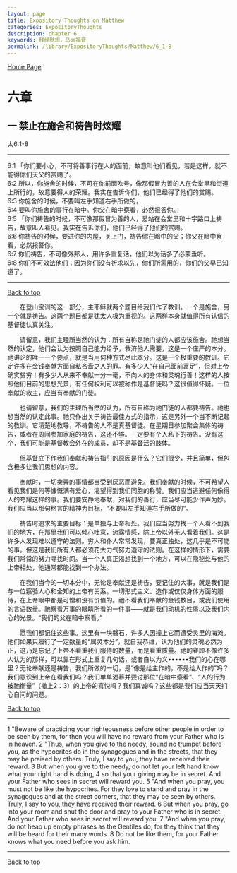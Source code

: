 ```yaml
---
layout: page
title: Expository Thoughts on Matthew
categories: ExpositoryThoughts
description: chapter 6
keywords: 释经默想，马太福音
permalink: /library/ExpositoryThoughts/Matthew/6_1-8
---
```

[ Home Page ]({{site.baseurl}}/index) <br>

<a name="0"></a>
# 六章 

## 一 禁止在施舍和祷告时炫耀

太6:1-8

***

6:1 「你们要小心，不可将善事行在人的面前，故意叫他们看见，若是这样，就不能得你们天父的赏赐了。<br>
6:2 所以，你施舍的时候，不可在你前面吹号，像那假冒为善的人在会堂里和街道上所行的，故意要得人的荣耀。我实在告诉你们，他们已经得了他们的赏赐。<br>
6:3 你施舍的时候，不要叫左手知道右手所做的，<br>
6:4 要叫你施舍的事行在暗中。你父在暗中察看，必然报答你。」<br>
6:5 「你们祷告的时候，不可像那假冒为善的人，爱站在会堂里和十字路口上祷告，故意叫人看见。我实在告诉你们，他们已经得了他们的赏赐。<br>
6:6 你祷告的时候，要进你的内屋，关上门，祷告你在暗中的父；你父在暗中察看，必然报答你。<br>
6:7 你们祷告，不可像外邦人，用许多重复话，他们以为话多了必蒙垂听。<br>
6:8 你们不可效法他们；因为你们没有祈求以先，你们所需用的，你们的父早已知道了。

***

[Back to top](#0)

&emsp;&emsp;在登山宝训的这一部分，主耶稣就两个题目给我们作了教训。一个是施舍，另一个就是祷告。这两个题目都是犹太人极为重视的。这两样本身就值得所有认信的基督徒认真关注。

&emsp;&emsp;请留意，我们主理所当然的认为：所有自称是祂门徒的人都应该施舍。祂想当然的认定，他们会认为按照自己能力给予，救济他人需要，这是一个庄严的本分。祂讲论的唯一一个要点，就是当用何种方式尽此本分。这是一个极重要的教训。它定许多在金钱奉献方面自私吝啬之人的罪。有多少人“在自己面前富足”，但对上帝确实贫穷！有多少人从来不奉献一分一毫，不向人的身体和灵魂行善！这样的人按照他们目前的思想光景，有任何权利可以被称作是基督徒吗？这很值得怀疑。一位奉献的救主，应当有奉献的门徒。

&emsp;&emsp;也请留意，我们的主理所当然的认为，所有自称为祂门徒的人都要祷告。祂也想当然的认定此事。祂只作出关于祷告最佳方式的指示，这是另外一个当不断记起的教训。它清楚地教导，不祷告的人不是真基督徒。在星期日参加聚会集体的祷告，或者在周间参加家庭的祷告，这还不够。一定要有个人私下的祷告。没有这个，我们可能是基督教会外在的成员，却不是基督活的肢体。

&emsp;&emsp;但基督立下作我们奉献和祷告指引的原因是什么？它们很少，并且简单，但包含极多让我们思想的内容。

&emsp;&emsp;奉献时，一切卖弄的事情都当受到厌恶而避免。我们奉献的时候，不可希望人看见我们是何等慷慨满有爱心，渴望得到我们同胞的称赞。我们应当逃避任何像得人的夸耀这样的事。我们要安静地奉献，对我们的善行，应当尽可能少作声为妙。我们应当以那句格言的精神为目标，“不要叫左手知道右手所做的”。

&emsp;&emsp;祷告时追求的主要目标：是单独与上帝相处。我们应当努力找一个人看不到我们的地方，在那里我们可以倾心吐意，流露情感，除上帝以外无人看着我们。这是许多人发现难以遵守的法则。穷人和仆人常常发现，要真正独处，这几乎是不可能的事。但这是我们所有人都必须花大力气努力遵守的法则。在这样的情形下，需要我们常常的努力寻找时间。当一个人真正渴想找到一个地方，可以在隐秘处与他的上帝相处，他通常都能找到一个办法。

&emsp;&emsp;在我们当今的一切本分中，无论是奉献还是祷告，要记住的大事，就是我们是与一位察验人心和全知的上帝有关系。一切形式主义、造作或仅仅身体方面的服侍，在上帝眼中都是可憎和没有价值的。祂不看我们奉献的金钱数目，或我们使用的言语数量。祂察看万事的眼睛所看的一件事——就是我们动机的性质以及我们内心的光景。“我们的父在暗中察看。”

&emsp;&emsp;愿我们都记住这些事。这里有一块磐石，许多人因撞上它而遭受灵里的海滩。他们如果只履行了一定数量的“属灵本分”，就自我恭维，认为他们的灵魂必然为正，这乃是忘记了上帝不看重我们服侍的数量，而是看重质量。祂的眷顾不像许多人认为的那样，可以靠在形式上重复几句话，或者自以为义••••••我们的心在哪里？无论奉献还是祷告，我们所做的一切，是“像是给主作的，不是给人作的”吗？我们意识到上帝在看我们吗？我们单单渴慕并要讨那位“在暗中察看”、“人的行为被祂衡量”（撒上2：3）的上帝的喜悦吗？我们真诚吗？这些都是我们应当天天扪心自问的问题。

[Back to top](#0)

***

1 "Beware of practicing your righteousness before other people in order to be seen by them, for then you will have no reward from your Father who is in heaven. 2 "Thus, when you give to the needy, sound no trumpet before you, as the hypocrites do in the synagogues and in the streets, that they may be praised by others. Truly, I say to you, they have received their reward. 3 But when you give to the needy, do not let your left hand know what your right hand is doing, 4 so that your giving may be in secret. And your Father who sees in secret will reward you. 5 "And when you pray, you must not be like the hypocrites. For they love to stand and pray in the synagogues and at the street corners, that they may be seen by others. Truly, I say to you, they have received their reward. 6 But when you pray, go into your room and shut the door and pray to your Father who is in secret. And your Father who sees in secret will reward you. 7 "And when you pray, do not heap up empty phrases as the Gentiles do, for they think that they will be heard for their many words. 8 Do not be like them, for your Father knows what you need before you ask him. 

***

[Back to top](#0)
